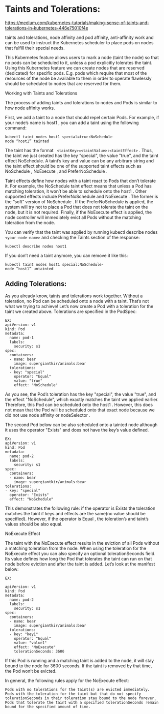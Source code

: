 # Taints and Tolerations:

https://medium.com/kubernetes-tutorials/making-sense-of-taints-and-tolerations-in-kubernetes-446e75010f4e

taints and tolerations, node affinity and pod affinity, anti-affinity work and can be used to instruct the 
Kubernetes scheduler to place pods on nodes that fulfill their special needs.


This Kubernetes feature allows users to mark a node (taint the node) so that no pods can be scheduled to it, 
unless a pod explicitly tolerates the taint. Using this Kubernetes feature we can create nodes that are reserved 
(dedicated) for specific pods. E.g. pods which require that most of the resources of the node be available to them 
in order to operate flawlessly should be scheduled to nodes that are reserved for them.

Working with Taints and Tolerations

The process of adding taints and tolerations to nodes and Pods is similar to how node affinity works.

First, we add a taint to a node that should repel certain Pods. For example, if your node’s name is host1 , 
you can add a taint using the following command:

```EX:
kubectl taint nodes host1 special=true:NoSchedule
node “host1” tainted
```
The taint has the format ``` <taintKey>=<taintValue>:<taintEffect>``` . Thus, the taint we just created has the key 
“special“, the value "true", and the taint effect NoSchedule. A taint’s key and value can be any arbitrary string 
and the taint effect should be one of the supported taint effects such as NoSchedule , NoExecute , and PreferNoSchedule .

Taint effects define how nodes with a taint react to Pods that don’t tolerate it. For example, the NoSchedule taint effect means that unless a Pod has matching toleration, it won’t be able to schedule onto the host1 . Other supported effects include PreferNoSchedule and NoExecute . The former is the “soft” version of NoSchedule . If the PreferNoSchedule is applied, the system will try not to place a Pod that does not tolerate the taint on the node, but it is not required. Finally, if the NoExecute effect is applied, the node controller will immediately evict all Pods without the matching toleration from the node.

You can verify that the taint was applied by running kubectl describe nodes `<your-node-name>` and checking the Taints 
section of the response:

```EX:
kubectl describe nodes host1
```

If you don’t need a taint anymore, you can remove it like this:

```EX:
kubectl taint nodes host1 special:NoSchedule-
node “host1” untainted
```

## Adding Tolerations:

As you already know, taints and tolerations work together. Without a toleration, no Pod can be scheduled onto a node with a taint. 
That’s not what we trying to achieve! Let’s now create a Pod with a toleration for the taint we created above. Tolerations are specified 
in the PodSpec:

```
EX:
apiVersion: v1
kind: Pod
metadata:
  name: pod-1
  labels:
    security: s1
spec:
  containers:
  - name: bear
    image: supergiantkir/animals:bear
  tolerations:
  - key: "special"
    operator: "Equal"
    value: "true"
    effect: "NoSchedule"
```
As you see, the Pod’s toleration has the key "special", the value "true", and the effect "NoSchedule", which exactly matches 
the taint we applied earlier. Therefore, this Pod can be scheduled onto the host1 . However, this does not mean that the Pod 
will be scheduled onto that exact node because we did not use node affinity or nodeSelector .

The second Pod below can be also scheduled onto a tainted node although it uses the operator "Exists" and does not have the key’s value defined.
```
EX:
apiVersion: v1
kind: Pod
metadata:
  name: pod-2
  labels:
    security: s1
spec:
  containers:
  - name: bear
    image: supergiantkir/animals:bear
tolerations:
- key: "special"
  operator: "Exists"
  effect: "NoSchedule"
  ```

This demonstrates the following rule: if the operator is Exists the toleration matches the taint if keys and effects are the same(no value should be specified). 
However, if the operator is Equal , the toleration’s and taint’s values should be also equal.


NoExecute Effect

The taint with the NoExecute effect results in the eviction of all Pods without a matching toleration from the node. 
When using the toleration for the NoExecute effect you can also specify an optional tolerationSeconds field. Its value defines 
how long the Pod that tolerates the taint can run on that node before eviction and after the taint is added. Let’s look at the manifest below:
```
EX:

apiVersion: v1
kind: Pod
metadata:
  name: pod-2
  labels:
    security: s1
spec:
  containers:
  - name: bear
    image: supergiantkir/animals:bear
  tolerations:
  - key: "key1"
    operator: "Equal"
    value: "value1"
    effect: "NoExecute"
    tolerationSeconds: 3600
```
If this Pod is running and a matching taint is added to the node, it will stay bound to the node for 3600 seconds. If the taint is removed by
that time, the Pod won’t be evicted.


In general, the following rules apply for the NoExecute effect:

    Pods with no tolerations for the taint(s) are evicted immediately.
    Pods with the toleration for the taint but that do not specify tolerationSeconds in their toleration stay bound to the node forever.
    Pods that tolerate the taint with a specified tolerationSeconds remain bound for the specified amount of time.
